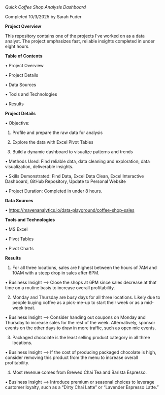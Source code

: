 _*Quick Coffee Shop Analysis Dashboard*_

Completed 10/3/2025  by  Sarah Fuder

**Project Overview**

This repository contains one of the projects I've worked on as a data analyst. The project emphasizes fast, reliable insights completed in under eight hours.  


**Table of Contents**

•	Project Overview

•	Project Details

•	Data Sources

•	Tools and Technologies

•	Results


**Project Details**

•	Objective: 

1.	Profile and prepare the raw data for analysis

2.	Explore the data with Excel Pivot Tables

3.	Build a dynamic dashboard to visualize patterns and trends


•	Methods Used: Find reliable data, data cleaning and exploration, data visualization, deliverable insights.

•	Skills Demonstrated: Find Data, Excel Data Clean, Excel Interactive Dashboard, GitHub Repository, Update to Personal Website

•	Project Duration: Completed in under 8 hours.


**Data Sources**

•	https://mavenanalytics.io/data-playground/coffee-shop-sales


**Tools and Technologies**

•	MS Excel

•	Pivot Tables

•	Pivot Charts


**Results**

1.	For all three locations, sales are highest between the hours of 7AM and 10AM with a steep drop in sales after 6PM.

•	Business Insight --> Close the shops at 6PM since sales decrease at that time on a routine basis to increase overall profitability.

2.	Monday and Thursday are busy days for all three locations. Likely due to people buying coffee as a pick-me-up to start their week or as a mid-week treat.

•	Business Insight --> Consider handing out coupons on Monday and Thursday to increase sales for the rest of the week. Alternatively, sponsor events on the other days to draw in more traffic, such as open mic events.

3.	Packaged chocolate is the least selling product category in all three locations.

•	Business Insight --> If the cost of producing packaged chocolate is high, consider removing this product from the menu to increase overall profitability.

4.	Most revenue comes from Brewed Chai Tea and Barista Espresso.
   
•	Business Insight --> Introduce premium or seasonal choices to leverage customer loyalty, such as a “Dirty Chai Latte” or “Lavender Espresso Latte.”
